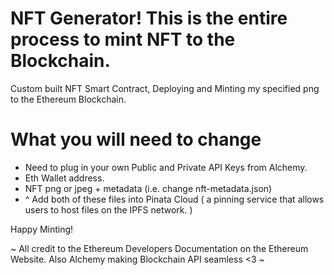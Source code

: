 # NFT Generator! This is the entire process to mint NFT to the Blockchain.

Custom built NFT Smart Contract, Deploying and Minting my specified png to the Ethereum Blockchain.

# What you will need to change
- Need to plug in your own Public and Private API Keys from Alchemy.
-  Eth Wallet address.
-  NFT png or jpeg + metadata (i.e. change nft-metadata.json)
-  ^ Add both of these files into Pinata Cloud ( a pinning service that allows users to host files on the IPFS network. )

Happy Minting!

~ All credit to the Ethereum Developers Documentation on the Ethereum Website. Also Alchemy making Blockchain API seamless <3 ~
